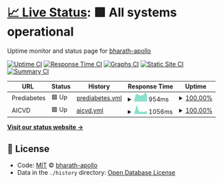 # [📈 Live Status](https://bharath-apollo.github.io/Uptime-Sample): <!--live status--> **🟩 All systems operational**

Uptime monitor and status page for [bharath-apollo](https://bharath-apollo.github.io/Uptime-Sample)

[![Uptime CI](https://github.com/bharath-apollo/Uptime-Sample/workflows/Uptime%20CI/badge.svg)](https://github.com/bharath-apollo/Uptime-Sample/actions?query=workflow%3A%22Uptime+CI%22)
[![Response Time CI](https://github.com/bharath-apollo/Uptime-Sample/workflows/Response%20Time%20CI/badge.svg)](https://github.com/bharath-apollo/Uptime-Sample/actions?query=workflow%3A%22Response+Time+CI%22)
[![Graphs CI](https://github.com/bharath-apollo/Uptime-Sample/workflows/Graphs%20CI/badge.svg)](https://github.com/bharath-apollo/Uptime-Sample/actions?query=workflow%3A%22Graphs+CI%22)
[![Static Site CI](https://github.com/bharath-apollo/Uptime-Sample/workflows/Static%20Site%20CI/badge.svg)](https://github.com/bharath-apollo/Uptime-Sample/actions?query=workflow%3A%22Static+Site+CI%22)
[![Summary CI](https://github.com/bharath-apollo/Uptime-Sample/workflows/Summary%20CI/badge.svg)](https://github.com/bharath-apollo/Uptime-Sample/actions?query=workflow%3A%22Summary+CI%22)

<!--start: status pages-->
<!-- This summary is generated by Upptime (https://github.com/upptime/upptime) -->
<!-- Do not edit this manually, your changes will be overwritten -->
<!-- prettier-ignore -->
| URL | Status | History | Response Time | Uptime |
| --- | ------ | ------- | ------------- | ------ |
| <img alt="" src="https://favicons.githubusercontent.com/null" height="13"> Prediabetes | 🟩 Up | [prediabetes.yml](https://github.com/bharath-apollo/Uptime-Sample/commits/HEAD/history/prediabetes.yml) | <details><summary><img alt="Response time graph" src="./graphs/prediabetes/response-time-week.png" height="20"> 954ms</summary><br><a href="https://bharath-apollo.github.io/Uptime-Sample/history/prediabetes"><img alt="Response time 1079" src="https://img.shields.io/endpoint?url=https%3A%2F%2Fraw.githubusercontent.com%2Fbharath-apollo%2FUptime-Sample%2FHEAD%2Fapi%2Fprediabetes%2Fresponse-time.json"></a><br><a href="https://bharath-apollo.github.io/Uptime-Sample/history/prediabetes"><img alt="24-hour response time 973" src="https://img.shields.io/endpoint?url=https%3A%2F%2Fraw.githubusercontent.com%2Fbharath-apollo%2FUptime-Sample%2FHEAD%2Fapi%2Fprediabetes%2Fresponse-time-day.json"></a><br><a href="https://bharath-apollo.github.io/Uptime-Sample/history/prediabetes"><img alt="7-day response time 954" src="https://img.shields.io/endpoint?url=https%3A%2F%2Fraw.githubusercontent.com%2Fbharath-apollo%2FUptime-Sample%2FHEAD%2Fapi%2Fprediabetes%2Fresponse-time-week.json"></a><br><a href="https://bharath-apollo.github.io/Uptime-Sample/history/prediabetes"><img alt="30-day response time 1079" src="https://img.shields.io/endpoint?url=https%3A%2F%2Fraw.githubusercontent.com%2Fbharath-apollo%2FUptime-Sample%2FHEAD%2Fapi%2Fprediabetes%2Fresponse-time-month.json"></a><br><a href="https://bharath-apollo.github.io/Uptime-Sample/history/prediabetes"><img alt="1-year response time 1079" src="https://img.shields.io/endpoint?url=https%3A%2F%2Fraw.githubusercontent.com%2Fbharath-apollo%2FUptime-Sample%2FHEAD%2Fapi%2Fprediabetes%2Fresponse-time-year.json"></a></details> | <details><summary><a href="https://bharath-apollo.github.io/Uptime-Sample/history/prediabetes">100.00%</a></summary><a href="https://bharath-apollo.github.io/Uptime-Sample/history/prediabetes"><img alt="All-time uptime 99.80%" src="https://img.shields.io/endpoint?url=https%3A%2F%2Fraw.githubusercontent.com%2Fbharath-apollo%2FUptime-Sample%2FHEAD%2Fapi%2Fprediabetes%2Fuptime.json"></a><br><a href="https://bharath-apollo.github.io/Uptime-Sample/history/prediabetes"><img alt="24-hour uptime 100.00%" src="https://img.shields.io/endpoint?url=https%3A%2F%2Fraw.githubusercontent.com%2Fbharath-apollo%2FUptime-Sample%2FHEAD%2Fapi%2Fprediabetes%2Fuptime-day.json"></a><br><a href="https://bharath-apollo.github.io/Uptime-Sample/history/prediabetes"><img alt="7-day uptime 100.00%" src="https://img.shields.io/endpoint?url=https%3A%2F%2Fraw.githubusercontent.com%2Fbharath-apollo%2FUptime-Sample%2FHEAD%2Fapi%2Fprediabetes%2Fuptime-week.json"></a><br><a href="https://bharath-apollo.github.io/Uptime-Sample/history/prediabetes"><img alt="30-day uptime 99.80%" src="https://img.shields.io/endpoint?url=https%3A%2F%2Fraw.githubusercontent.com%2Fbharath-apollo%2FUptime-Sample%2FHEAD%2Fapi%2Fprediabetes%2Fuptime-month.json"></a><br><a href="https://bharath-apollo.github.io/Uptime-Sample/history/prediabetes"><img alt="1-year uptime 99.80%" src="https://img.shields.io/endpoint?url=https%3A%2F%2Fraw.githubusercontent.com%2Fbharath-apollo%2FUptime-Sample%2FHEAD%2Fapi%2Fprediabetes%2Fuptime-year.json"></a></details>
| <img alt="" src="https://favicons.githubusercontent.com/null" height="13"> AICVD | 🟩 Up | [aicvd.yml](https://github.com/bharath-apollo/Uptime-Sample/commits/HEAD/history/aicvd.yml) | <details><summary><img alt="Response time graph" src="./graphs/aicvd/response-time-week.png" height="20"> 1056ms</summary><br><a href="https://bharath-apollo.github.io/Uptime-Sample/history/aicvd"><img alt="Response time 1176" src="https://img.shields.io/endpoint?url=https%3A%2F%2Fraw.githubusercontent.com%2Fbharath-apollo%2FUptime-Sample%2FHEAD%2Fapi%2Faicvd%2Fresponse-time.json"></a><br><a href="https://bharath-apollo.github.io/Uptime-Sample/history/aicvd"><img alt="24-hour response time 1208" src="https://img.shields.io/endpoint?url=https%3A%2F%2Fraw.githubusercontent.com%2Fbharath-apollo%2FUptime-Sample%2FHEAD%2Fapi%2Faicvd%2Fresponse-time-day.json"></a><br><a href="https://bharath-apollo.github.io/Uptime-Sample/history/aicvd"><img alt="7-day response time 1056" src="https://img.shields.io/endpoint?url=https%3A%2F%2Fraw.githubusercontent.com%2Fbharath-apollo%2FUptime-Sample%2FHEAD%2Fapi%2Faicvd%2Fresponse-time-week.json"></a><br><a href="https://bharath-apollo.github.io/Uptime-Sample/history/aicvd"><img alt="30-day response time 1176" src="https://img.shields.io/endpoint?url=https%3A%2F%2Fraw.githubusercontent.com%2Fbharath-apollo%2FUptime-Sample%2FHEAD%2Fapi%2Faicvd%2Fresponse-time-month.json"></a><br><a href="https://bharath-apollo.github.io/Uptime-Sample/history/aicvd"><img alt="1-year response time 1176" src="https://img.shields.io/endpoint?url=https%3A%2F%2Fraw.githubusercontent.com%2Fbharath-apollo%2FUptime-Sample%2FHEAD%2Fapi%2Faicvd%2Fresponse-time-year.json"></a></details> | <details><summary><a href="https://bharath-apollo.github.io/Uptime-Sample/history/aicvd">100.00%</a></summary><a href="https://bharath-apollo.github.io/Uptime-Sample/history/aicvd"><img alt="All-time uptime 99.80%" src="https://img.shields.io/endpoint?url=https%3A%2F%2Fraw.githubusercontent.com%2Fbharath-apollo%2FUptime-Sample%2FHEAD%2Fapi%2Faicvd%2Fuptime.json"></a><br><a href="https://bharath-apollo.github.io/Uptime-Sample/history/aicvd"><img alt="24-hour uptime 100.00%" src="https://img.shields.io/endpoint?url=https%3A%2F%2Fraw.githubusercontent.com%2Fbharath-apollo%2FUptime-Sample%2FHEAD%2Fapi%2Faicvd%2Fuptime-day.json"></a><br><a href="https://bharath-apollo.github.io/Uptime-Sample/history/aicvd"><img alt="7-day uptime 100.00%" src="https://img.shields.io/endpoint?url=https%3A%2F%2Fraw.githubusercontent.com%2Fbharath-apollo%2FUptime-Sample%2FHEAD%2Fapi%2Faicvd%2Fuptime-week.json"></a><br><a href="https://bharath-apollo.github.io/Uptime-Sample/history/aicvd"><img alt="30-day uptime 99.80%" src="https://img.shields.io/endpoint?url=https%3A%2F%2Fraw.githubusercontent.com%2Fbharath-apollo%2FUptime-Sample%2FHEAD%2Fapi%2Faicvd%2Fuptime-month.json"></a><br><a href="https://bharath-apollo.github.io/Uptime-Sample/history/aicvd"><img alt="1-year uptime 99.80%" src="https://img.shields.io/endpoint?url=https%3A%2F%2Fraw.githubusercontent.com%2Fbharath-apollo%2FUptime-Sample%2FHEAD%2Fapi%2Faicvd%2Fuptime-year.json"></a></details>

<!--end: status pages-->

[**Visit our status website →**](https://bharath-apollo.github.io/Uptime-Sample)

## 📄 License

- Code: [MIT](./LICENSE) © [bharath-apollo](https://bharath-apollo.github.io/Uptime-Sample)
- Data in the `./history` directory: [Open Database License](https://opendatacommons.org/licenses/odbl/1-0/)
